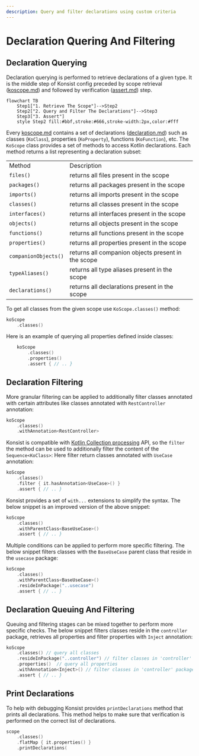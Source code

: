 ```yaml
---
description: Query and filter declarations using custom criteria
---
```


# Declaration Quering And Filtering

## Declaration Querying

Declaration querying is performed to retrieve declarations of a given type. It is the middle step of Konsist config preceded by scope retrieval ([koscope.md](koscope.md "mention")) and followed by verification ([assert.md](assert.md "mention")) step.

```mermaid
flowchart TB
    Step1["1. Retrieve The Scope"]-->Step2
    Step2["2. Query and Filter The Declarations"]-->Step3
    Step3["3. Assert"]
    style Step2 fill:#bbf,stroke:#666,stroke-width:2px,color:#fff
```

Every [koscope.md](koscope.md "mention") contains a set of declarations ([declaration.md](declaration.md "mention")) such as classes (`KoClass`), properties (`KoProperty`), functions (`KoFunction`), etc. The `KoScope` class provides a set of methods to access Kotlin declarations. Each method returns a list representing a declaration subset:

|                      |                                                    |
| -------------------- | -------------------------------------------------- |
| Method               | Description                                        |
| `files()`            | returns all files present in the scope             |
| `packages()`         | returns all packages present in the scope          |
| `imports()`          | returns all imports present in the scope           |
| `classes()`          | returns all classes present in the scope           |
| `interfaces()`       | returns all interfaces present in the scope        |
| `objects()`          | returns all objects present in the scope           |
| `functions()`        | returns all functions present in the scope         |
| `properties()`       | returns all properties present in the scope        |
| `companionObjects()` | returns all companion objects present in the scope |
| `typeAliases()`      | returns all type aliases present in the scope      |
| `declarations()`     | returns all declarations present in the scope      |

To get all classes from the given scope use `KoScope.classes()` method:

```kotlin
koScope
    .classes()

```

Here is an example of querying all properties defined inside classes:

```kotlin
    koScope
        .classes()
        .properties()
        .assert { // .. }
```

## Declaration Filtering

More granular filtering can be applied to additionally filter classes annotated with certain attributes like classes annotated with `RestController` annotation:

```kotlin
koScope
    .classes()
    .withAnnotation<RestController>
```

Konsist is compatible with [Kotlin Collection processing](https://kotlinlang.org/docs/collections-overview.html#list) API, so the `filter` the method can be used to additionally filter the content of the `Sequence<KoClass>`: Here filter return classes annotated with `UseCase` annotation:

```kotlin
koScope
    .classes()
    .filter { it.hasAnnotation<UseCase>() }
    .assert { // .. }
```

Konsist provides a set of `with...` extensions to simplify the syntax. The below snippet is an improved version of the above snippet:

```kotlin
koScope
    .classes()
    .withParentClass<BaseUseCase>()
    .assert { // .. }
```

Multiple conditions can be applied to perform more specific filtering. The below snippet filters classes with the `BaseUseCase` parent class that reside in the `usecase` package:&#x20;

```kotlin
koScope
    .classes()
    .withParentClass<BaseUseCase>()
    .resideInPackage("..usecase")
    .assert { // .. }
```

## Declaration Queuing And Filtering

Queuing and filtering stages can be mixed together to perform more specific checks. The below snippet filters classes reside in the `controller` package, retrieves all properties and filter properties with `Inject` annotation:

```kotlin
koScope
    .classes() // query all classes
    .resideInPackage("..controller") // filter classes in 'controller' package
    .properties()  // query all properties
    .withAnnotation<Inject>() // filter classes in 'controller' package
    .assert { // .. }
```

## Print Declarations

To help with debugging Konsist provides `printDeclarations` method that prints all declarations. This method helps to make sure that verification is performed on the correct list of declarations.

```kotlin
scope
    .classes()
    .flatMap { it.properties() }
    .printDeclarations(
```
